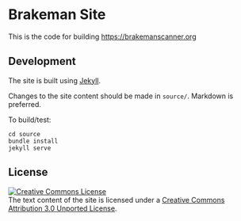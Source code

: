 # Brakeman Site

This is the code for building https://brakemanscanner.org

## Development

The site is built using [Jekyll](https://jekyllrb.com/).

Changes to the site content should be made in `source/`. Markdown is preferred.

To build/test:

    cd source
    bundle install
    jekyll serve

## License

<a rel="license" href="http://creativecommons.org/licenses/by/3.0/"><img alt="Creative Commons License" style="border-width:0" src="http://i.creativecommons.org/l/by/3.0/88x31.png" /></a><br />The text content of the site is licensed under a <a rel="license" href="http://creativecommons.org/licenses/by/3.0/">Creative Commons Attribution 3.0 Unported License</a>.
